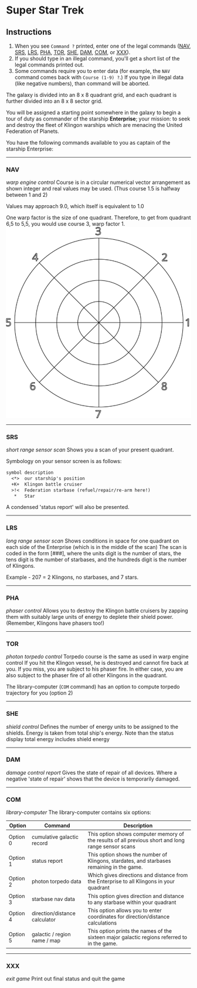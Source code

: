 # Super Star Trek

## Instructions

1. When you see `Command ?` printed, enter one of the legal commands ([NAV](#nav), [SRS](#srs), [LRS](#lrs), [PHA](#pha), [TOR](#tor), [SHE](#she), [DAM](#dam), [COM](#com), or [XXX](#xxx)).
2. If you should type in an illegal command, you'll get a short list of the legal commands printed out.
3. Some commands require you to enter data (for example, the `NAV` command comes back with `Course (1-9) ?`.)  If you type in illegal data (like negative numbers), than command will be aborted.

The galaxy is divided into an 8 x 8 quadrant grid, and each quadrant is further divided into an 8 x 8 sector grid.

You will be assigned a starting point somewhere in the galaxy to begin a tour of duty as commander of the starship **Enterprise**; your mission: to seek and destroy the fleet of Klingon warships which are menacing the United Federation of Planets.

You have the following commands available to you as captain of the starship Enterprise:

---

### NAV

*warp engine control*
Course is in a circular numerical vector arrangement as shown integer and real values may be used.  (Thus course 1.5 is halfway between 1 and 2)

Values may approach 9.0, which itself is equivalent to 1.0

One warp factor is the size of one quadrant.  Therefore, to get from quadrant 6,5 to 5,5, you would use course 3, warp factor 1.
![Course](compass.svg)

---

### SRS

*short range sensor scan*
Shows you a scan of your present quadrant.

Symbology on your sensor screen is as follows:

``` text
symbol description                                      
  <*>  our starship's position                          
  +K+  Klingon battle cruiser                           
  >!<  Federation starbase (refuel/repair/re-arm here!) 
   *   Star                                             
```

A condensed 'status report' will also be presented.

---

### LRS

*long range sensor scan*
Shows conditions in space for one quadrant on each side of the Enterprise (which is in the middle of the scan) The scan is coded in the form [###], where the units digit is the number of stars, the tens digit is the number of starbases, and the hundreds digit is the number of Klingons.

Example - 207 = 2 Klingons, no starbases, and 7 stars.

---

### PHA

*phaser control*
Allows you to destroy the Klingon battle cruisers by zapping them with suitably large units of energy to deplete their shield power.  (Remember, Klingons have phasers too!)

---

### TOR

*photon torpedo control*
Torpedo course is the same as used in warp engine control If you hit the Klingon vessel, he is destroyed and cannot fire back at you.  If you miss, you are subject to his phaser fire.  In either case, you are also subject to the phaser fire of all other Klingons in the quadrant.

The library-computer (`COM` command) has an option to compute torpedo trajectory for you (option 2)

---

### SHE

*shield control*
Defines the number of energy units to be assigned to the shields.  Energy is taken from total ship's energy.  Note than the status display total energy includes shield energy

---

### DAM

*damage control report*
Gives the state of repair of all devices.  Where a negative 'state of repair' shows that the device is temporarily damaged.

---

### COM

*library-computer*
The library-computer contains six options:

| Option   | Command                       | Description                                                                                        |
|----------|-------------------------------|----------------------------------------------------------------------------------------------------|
| Option 0 | cumulative galactic record    | This option shows computer memory of the results of all previous short and long range sensor scans |
| Option 1 | status report                 | This option shows the number of Klingons, stardates, and starbases remaining in the game.          |
| Option 2 | photon torpedo data           | Which gives directions and distance from the Enterprise to all Klingons in your quadrant           |
| Option 3 | starbase nav data             | This option gives direction and distance to any starbase within your quadrant                      |
| Option 4 | direction/distance calculator | This option allows you to enter coordinates for direction/distance calculations                    |
| Option 5 | galactic / region name / map  | This option prints the names of the sixteen major galactic regions referred to in the game.        |

---

### XXX

*exit game*
Print out final status and quit the game
